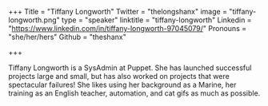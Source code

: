 +++
Title = "Tiffany Longworth"
Twitter = "thelongshanx"
image = "tiffany-longworth.png"
type = "speaker"
linktitle = "tiffany-longworth"
Linkedin = "https://www.linkedin.com/in/tiffany-longworth-97045079/"
Pronouns = "she/her/hers"
Github = "theshanx"

+++

Tiffany Longworth is a SysAdmin at Puppet. She has launched successful
projects large and small, but has also worked on projects that were
spectacular failures! She likes using her background as a Marine, her
training as an English teacher, automation, and cat gifs as much as
possible.
